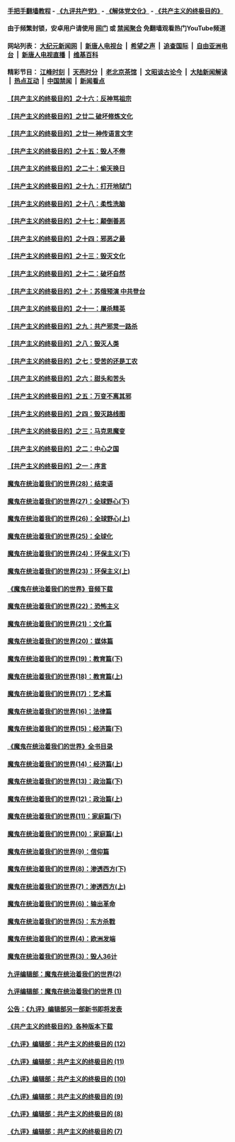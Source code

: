 #### [手把手翻墙教程](https://github.com/gfw-breaker/guides/wiki) -  [《九评共产党》](https://github.com/gfw-breaker/9ping.md?t=05220203) - [《解体党文化》](https://github.com/gfw-breaker/jtdwh.md?t=05220203) - [《共产主义的终极目的》](https://github.com/gfw-breaker/gczydzjmd.md?t=05220203)

#### 由于频繁封锁，安卓用户请使用 [网门](https://github.com/oGate2/oGate) 或 [禁闻聚合](https://github.com/gfw-breaker/bn-android) 免翻墙观看热门YouTube频道 

#### 网站列表： [大纪元新闻网](http://206.189.217.82:10080/) &nbsp;|&nbsp; [新唐人电视台](http://206.189.217.82:8000/) &nbsp;|&nbsp; [希望之声](http://206.189.217.82:8200/) &nbsp;|&nbsp; [追查国际](http://206.189.217.82:10010/) &nbsp;|&nbsp; [自由亚洲电台](http://206.189.217.82:9800/) &nbsp;|&nbsp; [新唐人电视直播](http://206.189.217.82/) &nbsp;|&nbsp; [维基百科](http://206.189.217.82:8100/)  

#### 精彩节目： [江峰时刻](http://206.189.217.82/today-in-history/) &nbsp;|&nbsp; [天亮时分](http://206.189.217.82/tianliang/) &nbsp;|&nbsp; [老北京茶馆](http://206.189.217.82/teahouse/) &nbsp;|&nbsp; [文昭谈古论今](http://206.189.217.82/wenzhao/) &nbsp;|&nbsp; [大陆新闻解读](http://206.189.217.82/ntdtv-comedy/) &nbsp;|&nbsp; [热点互动](http://206.189.217.82/ntdtv-rdhd/) &nbsp;|&nbsp; [中国禁闻](http://206.189.217.82/ntdtv-news/) &nbsp;|&nbsp; [新闻看点](http://206.189.217.82/news-insight/) 

#### [【共产主义的终极目的】之十六：反神骂祖宗](../pages/nsc422/n11166798.md?t=05220203) 

#### [【共产主义的终极目的】之廿二 破坏修炼文化](../pages/nsc422/n11245728.md?t=05220203) 

#### [【共产主义的终极目的】之廿一 神传语言文字](../pages/nsc422/n11263265.md?t=05220203) 

#### [【共产主义的终极目的】之十五：毁人不倦](../pages/nsc422/n11166792.md?t=05220203) 

#### [【共产主义的终极目的】之二十：偷天换日](../pages/nsc422/n11238846.md?t=05220203) 

#### [【共产主义的终极目的】之十九：打开地狱门](../pages/nsc422/n11206376.md?t=05220203) 

#### [【共产主义的终极目的】之十八：柔性洗脑](../pages/nsc422/n11199994.md?t=05220203) 

#### [【共产主义的终极目的】之十七：颠倒善恶](../pages/nsc422/n11179782.md?t=05220203) 

#### [【共产主义的终极目的】之十四：邪恶之最](../pages/nsc422/n11150249.md?t=05220203) 

#### [【共产主义的终极目的】之十三：毁灭文化](../pages/nsc422/n11135227.md?t=05220203) 

#### [【共产主义的终极目的】之十二：破坏自然](../pages/nsc422/n11135214.md?t=05220203) 

#### [【共产主义的终极目的】之十：苏俄预演 中共登台](../pages/nsc422/n11118424.md?t=05220203) 

#### [【共产主义的终极目的】之十一：屠杀精英](../pages/nsc422/n11118442.md?t=05220203) 

#### [【共产主义的终极目的】之九：共产邪灵一路杀](../pages/nsc422/n11114139.md?t=05220203) 

#### [【共产主义的终极目的】之八：毁灭人类](../pages/nsc422/n11108503.md?t=05220203) 

#### [【共产主义的终极目的】之七：受苦的还是工农](../pages/nsc422/n11101809.md?t=05220203) 

#### [【共产主义的终极目的】之六：甜头和苦头](../pages/nsc422/n11096971.md?t=05220203) 

#### [【共产主义的终极目的】之五：万变不离其邪](../pages/nsc422/n11091285.md?t=05220203) 

#### [【共产主义的终极目的】之四：毁灭路线图](../pages/nsc422/n11086284.md?t=05220203) 

#### [【共产主义的终极目的】之三：马克思魔变](../pages/nsc422/n11061941.md?t=05220203) 

#### [【共产主义的终极目的】之二：中心之国](../pages/nsc422/n11047728.md?t=05220203) 

#### [【共产主义的终极目的】之一：序言](../pages/nsc422/n11086077.md?t=05220203) 

#### [魔鬼在统治着我们的世界(28)：结束语](../pages/nsc422/n10936246.md?t=05220203) 

#### [魔鬼在统治着我们的世界(27)：全球野心(下)](../pages/nsc422/n10928319.md?t=05220203) 

#### [魔鬼在统治着我们的世界(26)：全球野心(上)](../pages/nsc422/n10900318.md?t=05220203) 

#### [魔鬼在统治着我们的世界(25)：全球化](../pages/nsc422/n10788205.md?t=05220203) 

#### [魔鬼在统治着我们的世界(24)：环保主义(下)](../pages/nsc422/n10695307.md?t=05220203) 

#### [魔鬼在统治着我们的世界(23)：环保主义(上)](../pages/nsc422/n10688613.md?t=05220203) 

#### [《魔鬼在统治着我们的世界》音频下载](../pages/nsc422/n10635553.md?t=05220203) 

#### [魔鬼在统治着我们的世界(22)：恐怖主义](../pages/nsc422/n10614727.md?t=05220203) 

#### [魔鬼在统治着我们的世界(21)：文化篇](../pages/nsc422/n10597706.md?t=05220203) 

#### [魔鬼在统治着我们的世界(20)：媒体篇](../pages/nsc422/n10586579.md?t=05220203) 

#### [魔鬼在统治着我们的世界(19)：教育篇(下)](../pages/nsc422/n10564808.md?t=05220203) 

#### [魔鬼在统治着我们的世界(18)：教育篇(上)](../pages/nsc422/n10526970.md?t=05220203) 

#### [魔鬼在统治着我们的世界(17)：艺术篇](../pages/nsc422/n10499093.md?t=05220203) 

#### [魔鬼在统治着我们的世界(16)：法律篇](../pages/nsc422/n10485969.md?t=05220203) 

#### [魔鬼在统治着我们的世界(15)：经济篇(下)](../pages/nsc422/n10469975.md?t=05220203) 

#### [《魔鬼在统治着我们的世界》全书目录](../pages/nsc422/n10464261.md?t=05220203) 

#### [魔鬼在统治着我们的世界(14)：经济篇(上)](../pages/nsc422/n10457370.md?t=05220203) 

#### [魔鬼在统治着我们的世界(13)：政治篇(下)](../pages/nsc422/n10448270.md?t=05220203) 

#### [魔鬼在统治着我们的世界(12)：政治篇(上)](../pages/nsc422/n10444576.md?t=05220203) 

#### [魔鬼在统治着我们的世界(11)：家庭篇(下)](../pages/nsc422/n10440961.md?t=05220203) 

#### [魔鬼在统治着我们的世界(10)：家庭篇(上)](../pages/nsc422/n10435448.md?t=05220203) 

#### [魔鬼在统治着我们的世界(9)：信仰篇](../pages/nsc422/n10432159.md?t=05220203) 

#### [魔鬼在统治着我们的世界(8)：渗透西方(下)](../pages/nsc422/n10429603.md?t=05220203) 

#### [魔鬼在统治着我们的世界(7)：渗透西方(上)](../pages/nsc422/n10426013.md?t=05220203) 

#### [魔鬼在统治着我们的世界(6)：输出革命](../pages/nsc422/n10421536.md?t=05220203) 

#### [魔鬼在统治着我们的世界(5)：东方杀戮](../pages/nsc422/n10417707.md?t=05220203) 

#### [魔鬼在统治着我们的世界(4)：欧洲发端](../pages/nsc422/n10414890.md?t=05220203) 

#### [魔鬼在统治着我们的世界(3)：毁人36计](../pages/nsc422/n10411583.md?t=05220203) 

#### [九评编辑部：魔鬼在统治着我们的世界(2)](../pages/nsc422/n10410036.md?t=05220203) 

#### [九评编辑部：魔鬼在统治着我们的世界 (1)](../pages/nsc422/n10406825.md?t=05220203) 

#### [公告：《九评》编辑部另一部新书即将发表](../pages/nsc422/n10405104.md?t=05220203) 

#### [《共产主义的终极目的》各种版本下载](../pages/nsc422/n10022138.md?t=05220203) 

#### [《九评》编辑部：共产主义的终极目的 (12)](../pages/nsc422/n9933272.md?t=05220203) 

#### [《九评》编辑部：共产主义的终极目的 (11)](../pages/nsc422/n9924973.md?t=05220203) 

#### [《九评》编辑部：共产主义的终极目的 (10)](../pages/nsc422/n9920883.md?t=05220203) 

#### [《九评》编辑部：共产主义的终极目的 (9)](../pages/nsc422/n9916363.md?t=05220203) 

#### [《九评》编辑部：共产主义的终极目的 (8)](../pages/nsc422/n9912488.md?t=05220203) 

#### [《九评》编辑部：共产主义的终极目的 (7)](../pages/nsc422/n9901176.md?t=05220203) 

